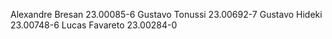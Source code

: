 Alexandre Bresan 23.00085-6
Gustavo Tonussi 23.00692-7
Gustavo Hideki 23.00748-6
Lucas Favareto 23.00284-0
